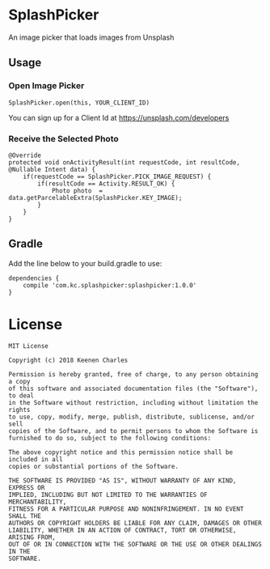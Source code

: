 # SplashPicker
An image picker that loads images from Unsplash

## Usage

### Open Image Picker
~~~~~
SplashPicker.open(this, YOUR_CLIENT_ID)
~~~~~
You can sign up for a Client Id at <https://unsplash.com/developers>

### Receive the Selected Photo
~~~~~
@Override
protected void onActivityResult(int requestCode, int resultCode, @Nullable Intent data) {
    if(requestCode == SplashPicker.PICK_IMAGE_REQUEST) {
        if(resultCode == Activity.RESULT_OK) {
            Photo photo  = data.getParcelableExtra(SplashPicker.KEY_IMAGE);
        }
    }
}
~~~~~

## Gradle
Add the line below to your build.gradle to use:
~~~
dependencies {
    compile 'com.kc.splashpicker:splashpicker:1.0.0'
}
~~~

# License
~~~
MIT License

Copyright (c) 2018 Keenen Charles

Permission is hereby granted, free of charge, to any person obtaining a copy
of this software and associated documentation files (the "Software"), to deal
in the Software without restriction, including without limitation the rights
to use, copy, modify, merge, publish, distribute, sublicense, and/or sell
copies of the Software, and to permit persons to whom the Software is
furnished to do so, subject to the following conditions:

The above copyright notice and this permission notice shall be included in all
copies or substantial portions of the Software.

THE SOFTWARE IS PROVIDED "AS IS", WITHOUT WARRANTY OF ANY KIND, EXPRESS OR
IMPLIED, INCLUDING BUT NOT LIMITED TO THE WARRANTIES OF MERCHANTABILITY,
FITNESS FOR A PARTICULAR PURPOSE AND NONINFRINGEMENT. IN NO EVENT SHALL THE
AUTHORS OR COPYRIGHT HOLDERS BE LIABLE FOR ANY CLAIM, DAMAGES OR OTHER
LIABILITY, WHETHER IN AN ACTION OF CONTRACT, TORT OR OTHERWISE, ARISING FROM,
OUT OF OR IN CONNECTION WITH THE SOFTWARE OR THE USE OR OTHER DEALINGS IN THE
SOFTWARE.

~~~
